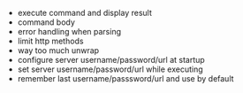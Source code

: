 - execute command and display result
- command body
- error handling when parsing
- limit http methods
- way too much unwrap
- configure server username/password/url at startup
- set server username/password/url while executing
- remember last username/passsword/url and use by default